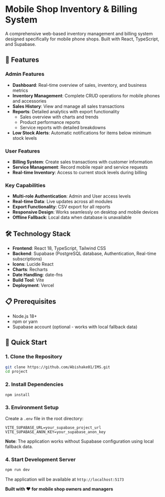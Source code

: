# Mobile Shop Inventory & Billing System

A comprehensive web-based inventory management and billing system designed specifically for mobile phone shops. Built with React, TypeScript, and Supabase.

## 🚀 Features

### Admin Features
- **Dashboard**: Real-time overview of sales, inventory, and business metrics
- **Inventory Management**: Complete CRUD operations for mobile phones and accessories
- **Sales History**: View and manage all sales transactions
- **Reports**: Detailed analytics with export functionality
  - Sales overview with charts and trends
  - Product performance reports
  - Service reports with detailed breakdowns
- **Low Stock Alerts**: Automatic notifications for items below minimum stock levels

### User Features
- **Billing System**: Create sales transactions with customer information
- **Service Management**: Record mobile repair and service requests
- **Real-time Inventory**: Access to current stock levels during billing

### Key Capabilities
- **Multi-role Authentication**: Admin and User access levels
- **Real-time Data**: Live updates across all modules
- **Export Functionality**: CSV export for all reports
- **Responsive Design**: Works seamlessly on desktop and mobile devices
- **Offline Fallback**: Local data when database is unavailable

## 🛠️ Technology Stack

- **Frontend**: React 18, TypeScript, Tailwind CSS
- **Backend**: Supabase (PostgreSQL database, Authentication, Real-time subscriptions)
- **Icons**: Lucide React
- **Charts**: Recharts
- **Date Handling**: date-fns
- **Build Tool**: Vite
- **Deployment**: Vercel

## 📋 Prerequisites

- Node.js 18+ 
- npm or yarn
- Supabase account (optional - works with local fallback data)

## 🚀 Quick Start

### 1. Clone the Repository
```bash
git clone https://github.com/Abishake01/IMS.git
cd project
```

### 2. Install Dependencies
```bash
npm install
```

### 3. Environment Setup 
Create a `.env` file in the root directory:
```env
VITE_SUPABASE_URL=your_supabase_project_url
VITE_SUPABASE_ANON_KEY=your_supabase_anon_key
```

**Note**: The application works without Supabase configuration using local fallback data.
### 4. Start Development Server
```bash
npm run dev
```

The application will be available at `http://localhost:5173`

**Built with ❤️ for mobile shop owners and managers**
